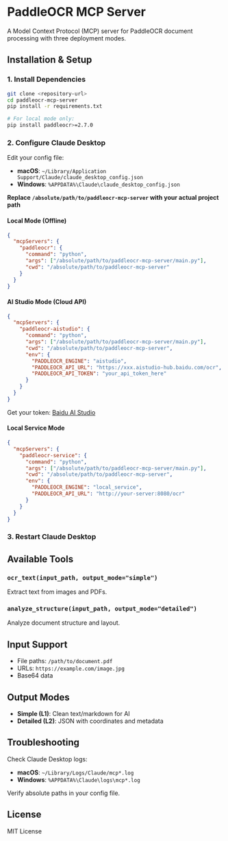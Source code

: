 # PaddleOCR MCP Server

A Model Context Protocol (MCP) server for PaddleOCR document processing with three deployment modes.

## Installation & Setup

### 1. Install Dependencies
```bash
git clone <repository-url>
cd paddleocr-mcp-server
pip install -r requirements.txt

# For local mode only:
pip install paddleocr>=2.7.0
```

### 2. Configure Claude Desktop

Edit your config file:
- **macOS**: `~/Library/Application Support/Claude/claude_desktop_config.json`
- **Windows**: `%APPDATA%\Claude\claude_desktop_config.json`

**Replace `/absolute/path/to/paddleocr-mcp-server` with your actual project path**

#### Local Mode (Offline)
```json
{
  "mcpServers": {
    "paddleocr": {
      "command": "python",
      "args": ["/absolute/path/to/paddleocr-mcp-server/main.py"],
      "cwd": "/absolute/path/to/paddleocr-mcp-server"
    }
  }
}
```

#### AI Studio Mode (Cloud API)
```json
{
  "mcpServers": {
    "paddleocr-aistudio": {
      "command": "python",
      "args": ["/absolute/path/to/paddleocr-mcp-server/main.py"],
      "cwd": "/absolute/path/to/paddleocr-mcp-server",
      "env": {
        "PADDLEOCR_ENGINE": "aistudio",
        "PADDLEOCR_API_URL": "https://xxx.aistudio-hub.baidu.com/ocr",
        "PADDLEOCR_API_TOKEN": "your_api_token_here"
      }
    }
  }
}
```

Get your token: [Baidu AI Studio](https://aistudio.baidu.com/index/accessToken)

#### Local Service Mode
```json
{
  "mcpServers": {
    "paddleocr-service": {
      "command": "python",
      "args": ["/absolute/path/to/paddleocr-mcp-server/main.py"],
      "cwd": "/absolute/path/to/paddleocr-mcp-server",
      "env": {
        "PADDLEOCR_ENGINE": "local_service",
        "PADDLEOCR_API_URL": "http://your-server:8080/ocr"
      }
    }
  }
}
```

### 3. Restart Claude Desktop

## Available Tools

### `ocr_text(input_path, output_mode="simple")`
Extract text from images and PDFs.

### `analyze_structure(input_path, output_mode="detailed")`
Analyze document structure and layout.

## Input Support
- File paths: `/path/to/document.pdf`
- URLs: `https://example.com/image.jpg`
- Base64 data

## Output Modes
- **Simple (L1)**: Clean text/markdown for AI
- **Detailed (L2)**: JSON with coordinates and metadata

## Troubleshooting

Check Claude Desktop logs:
- **macOS**: `~/Library/Logs/Claude/mcp*.log`
- **Windows**: `%APPDATA%\Claude\logs\mcp*.log`

Verify absolute paths in your config file.

## License
MIT License 
